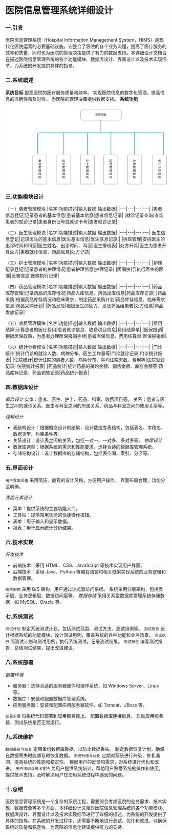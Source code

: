 # 医院信息管理系统详细设计
### 一.引言
医院信息管理系统（Hospital Information Management System，HIMS）是现代化医院运营的必要基础设施，它整合了医院的各个业务流程，提高了医疗服务的效率和质量，同时也为医院的管理决策提供了有力的数据支持。本详细设计文档旨在描述医院信息管理系统的各个功能模块、数据库设计、界面设计以及技术实现细节，为系统的开发提供具体的指导。
### 二.系统概述
 **系统目标**
提高医院的医疗服务质量和效率。
实现医院信息的数字化管理，提高信息的准确性和及时性。
为医院的管理决策提供数据支持。
 **系统功能**
  ![](./page_1.png)
### 三.功能模块设计
（一）患者管理模块
|名字|功能描述|输入数据|输出数据|
|---|---|---|---|
|患者信息登记|记录患者的基本信息|患者基本信息|患者信息记录|
|就诊记录查询|查询患者的就诊记录|患者身份证号或就诊卡号|患者就诊记录|

（二）医生管理模块
|名字|功能描述|输入数据|输出数据|
|---|---|---|---|
医生信息登记|记录医生的基本信息|医生基本信息|医生信息记录||
|排班管理|安排医生的出诊时间和科室|医生姓名、出诊时间、科室|医生排班表|
|处方开具|医生为患者开具处方|患者就诊信息、药品信息|处方记录|

（三）护士管理模块
|名字|功能描述|输入数据|输出数据|
|---|---|---|---|
|护理记录登记|记录患者的护理情况|患者护理信息|护理记录|
|医嘱执行|执行医生的医嘱|医嘱信息|医嘱执行记录|

（四）药品管理模块
|名字|功能描述|输入数据|输出数据|
|---|---|---|---|
|药品库存管理|记录药品的库存情况|药品入库信息、药品出库信息|药品库存记录|
|药品采购|根据药品库存情况和临床需求，制定药品采购计划|药品库存信息、临床需求信息|药品采购计划|
|药品发放|根据医生的处方，发放药品给患者|处方信息|药品发放记录|

（五）收费管理模块
|名字|功能描述|输入数据|输出数据|
|---|---|---|---|
|费用结算|计算患者的医疗费用|患者就诊信息、收费项目信息|费用结算单|
|医保报销|根据医保政策，为患者办理医保报销手续|患者医保信息、费用结算单|医保报销单|

（六）统计分析模块
|名字|功能描述|输入数据|输出数据|
|---|---|---|---|
|门诊统计|统计门诊的就诊人数、病种分布、医生工作量等|门诊就诊记录|门诊统计报表|
|住院统计|统计住院的患者人数、病种分布、平均住院天数、费用等|住院就诊记录|
住院统计报表|
|药品统计|统计药品的采购金额、销售金额、库存金额等|药品库存记录、药品销售记录|药品统计报表|
### 四.数据库设计
*概念设计*
实体：患者、医生、护士、药品、科室、收费项目等。
关系：患者与医生之间的就诊关系、医生与科室之间的所属关系、药品与科室之间的使用关系等。

*逻辑设计*
* 表结构设计：根据概念设计的结果，设计数据库表结构，包括表名、字段名、数据类型、约束条件等。
* 关系设计：设计表之间的关系，包括一对一、一对多、多对多等。
*物理设计*
* 数据库选型：根据系统的需求和性能要求，选择合适的数据库管理系统。
* 存储结构设计：设计数据库的存储结构，包括表空间、索引、分区等。
### 五.界面设计
`用户界面风格`
采用简洁、直观的设计风格，方便用户操作。
界面布局合理，功能分区明确。

*界面元素设计*
* 菜单：提供系统的主要功能入口。
* 工具栏：提供常用功能的快捷操作按钮。
* 表单：用于输入和显示数据。
* 报表：用于显示统计分析结果。
### 六.技术实现
*开发技术*
* 前端技术：采用 HTML、CSS、JavaScript 等技术实现用户界面。
* 后端技术：采用 Java、Python 等编程语言和相关框架实现系统的业务逻辑和数据管理。

`技术架构`
采用 B/S 架构，用户通过浏览器访问系统。
系统采用分层架构，包括表示层、业务逻辑层、数据访问层等。
*数据存储*
采用关系型数据库管理系统存储数据，如 MySQL、Oracle 等。
### 七.系统测试
`测试计划`
制定系统测试计划，包括测试范围、测试方法、测试用例等。
`测试用例`
设计根据系统的功能模块，设计测试用例，覆盖系统的各种功能和业务场景。
`测试执行`
照测试计划和测试用例，执行系统测试，记录测试结果。
`测试报告`
编写测试报告，总结测试结果，提出改进建议。
### 八.系统部署
*部署环境*
* 服务器：选择合适的服务器硬件和操作系统，如 Windows Server、Linux 等。
* 数据库：安装和配置数据库管理系统。
* 应用服务器：安装和配置应用服务器软件，如 Tomcat、JBoss 等。

`部署步骤`
将系统代码部署到应用服务器上。
配置数据库连接信息。
启动应用服务器，测试系统是否正常运行。
### 九.系统维护
`数据备份与恢复`
定期备份数据库数据，以防止数据丢失。
制定数据恢复计划，确保在数据丢失时能够及时恢复数据。
`系统升级与优化`
定期对系统进行升级，修复漏洞，提高系统的性能和稳定性。
根据用户的反馈和需求，对系统进行优化和改进。
`用户培训与技术支持`
为用户提供系统培训，帮助用户熟悉系统的操作和使用。
提供技术支持，及时解决用户在使用系统过程中遇到的问题。
### 十.总结
医院信息管理系统是一个复杂的系统工程，需要综合考虑医院的业务需求、技术实现、数据安全等多个方面。本详细设计文档对医院信息管理系统的各个功能模块、数据库设计、界面设计以及技术实现细节进行了详细的描述，为系统的开发提供了具体的指导。在系统的开发过程中，还需要不断地进行测试、优化和改进，以确保系统的质量和稳定性，为医院的信息化建设提供有力的支持。
 